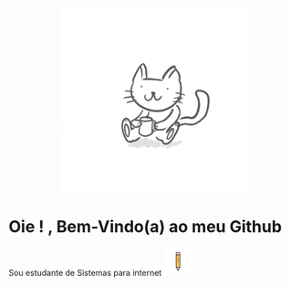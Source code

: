 <p align="center">
<img src = "gatcoffee.gif" width = "325px">
</p>

# Oie ! , Bem-Vindo(a) ao meu Github 
Sou estudante de Sistemas para internet <img src = "35-edit-lineal.gif" width = "50px">
